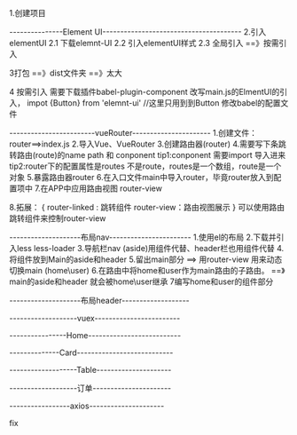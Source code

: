 1.创建项目

---------------Element UI---------------------------------------
2.引入elementUI
 2.1 下载elemnt-UI
 2.2 引入elementUI样式
 2.3 全局引入 ==》按需引入

3打包 ==》dist文件夹
 ==》太大   

4 按需引入 需要下载插件babel-plugin-component
改写main.js的ElmentUI的引入，
   impot {Button} from  'elemnt-ui'   //这里只用到到Button
   修改babel的配置文件


------------------------vueRouter----------------------
1.创建文件：router==>index.js
2.导入Vue、VueRouter
3.创建路由器(router)
4.需要写下条跳转路由(route)的name path 和 conponent 
   tip1:conponent 需要import 导入进来
   tip2:router下的配置属性是routes 不是route，routes是一个数组，route是一个对象
5.暴露路由器router
6.在入口文件main中导入router，毕竟router放入到配置项中
7.在APP中应用路由视图 router-view

8.拓展：
{
   router-linked : 跳转组件
   router-view：路由视图展示
}
可以使用路由跳转组件来控制router-view


--------------------布局nav-----------------------
1.使用el的布局
2.下载并引入less less-loader
3.导航栏nav (aside)用组件代替、header栏也用组件代替
4.将组件放到Main的aside和header
5.留出main部分 ==> 用router-view 用来动态切换main (home\user)
6.在路由中将home和user作为main路由的子路由。 ==》main的aside和header 就会被home\user继承
7编写home和user的组件部分

--------------------布局header-------------------




-------------------vuex------------------------



----------------Home--------------------------


--------------Card---------------------------


-------------------Table---------------------


-------------------订单----------------------



-----------------axios---------------------



fix





